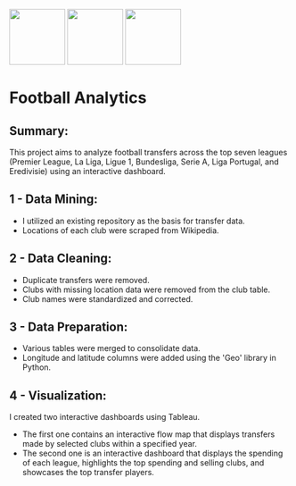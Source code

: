 <p float="left">
  <img src="https://upload.wikimedia.org/wikipedia/commons/c/c3/Python-logo-notext.svg" width="100" length="100" />
  <img src="https://upload.wikimedia.org/wikipedia/commons/e/ed/Pandas_logo.svg" width="100" length="100" /> 
  <img src="https://upload.wikimedia.org/wikipedia/commons/4/4b/Tableau_Logo.png" width="100" length="100" />
</p>

# Football Analytics

## Summary:
This project aims to analyze football transfers across the top seven leagues (Premier League, La Liga, Ligue 1, Bundesliga, Serie A, Liga Portugal, and Eredivisie) using an interactive dashboard.

## 1 - Data Mining:
- I utilized an existing repository as the basis for transfer data.
- Locations of each club were scraped from Wikipedia.

## 2 - Data Cleaning:
- Duplicate transfers were removed.
- Clubs with missing location data were removed from the club table.
- Club names were standardized and corrected.

## 3 - Data Preparation:
- Various tables were merged to consolidate data.
- Longitude and latitude columns were added using the 'Geo' library in Python.

## 4 - Visualization:
I created two interactive dashboards using Tableau. 
- The first one contains an interactive flow map that displays transfers made by selected clubs within a specified year. 
- The second one is an interactive dashboard that displays the spending of each league, highlights the top spending and selling clubs, and showcases the top transfer players.
